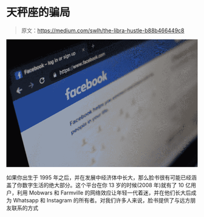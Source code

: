 # 天秤座的骗局

> 原文：<https://medium.com/swlh/the-libra-hustle-b88b466449c8>

![](img/9319cab9b3003b379d875595c0ca7ec9.png)

如果你出生于 1995 年之后，并在发展中经济体中长大，那么脸书很有可能已经涵盖了你数字生活的绝大部分。这个平台在你 13 岁的时候(2008 年)就有了 10 亿用户，利用 Mobwars 和 Farmville 的网络效应让年轻一代着迷，并在他们长大后成为 Whatsapp 和 Instagram 的所有者。对我们许多人来说，脸书提供了与远方朋友联系的方式